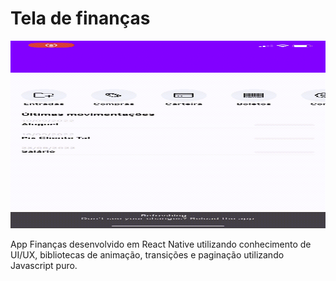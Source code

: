 # Tela de finanças

<p align="center">
  <img width="600" height="300" src = "FinancasApp/assets/RPReplay-Final1679322222.gif">
</p>

App Finanças desenvolvido em React Native utilizando conhecimento de UI/UX, bibliotecas de animação, transições e paginação utilizando Javascript puro.



